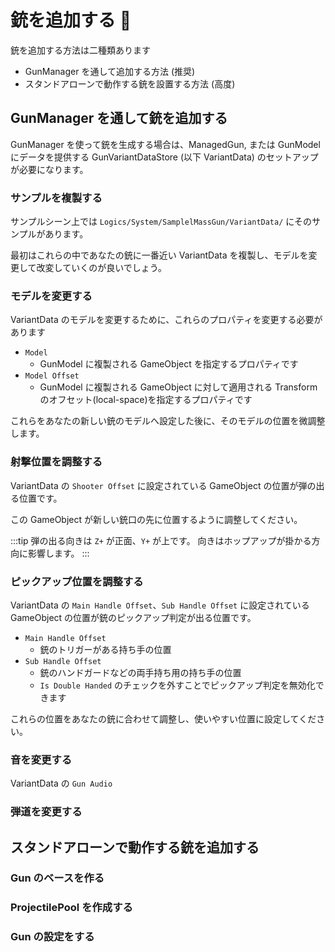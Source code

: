 # 銃を追加する 🚧

銃を追加する方法は二種類あります

- GunManager を通して追加する方法 (推奨)
- スタンドアローンで動作する銃を設置する方法 (高度)

## GunManager を通して銃を追加する

GunManager を使って銃を生成する場合は、ManagedGun, または GunModel にデータを提供する GunVariantDataStore (以下
VariantData) のセットアップが必要になります。

### サンプルを複製する

サンプルシーン上では `Logics/System/SamplelMassGun/VariantData/` にそのサンプルがあります。

最初はこれらの中であなたの銃に一番近い VariantData を複製し、モデルを変更して改変していくのが良いでしょう。

### モデルを変更する

VariantData のモデルを変更するために、これらのプロパティを変更する必要があります

- `Model`
    - GunModel に複製される GameObject を指定するプロパティです
- `Model Offset`
    - GunModel に複製される GameObject に対して適用される Transform のオフセット(local-space)を指定するプロパティです

これらをあなたの新しい銃のモデルへ設定した後に、そのモデルの位置を微調整します。

### 射撃位置を調整する

VariantData の `Shooter Offset` に設定されている GameObject の位置が弾の出る位置です。

この GameObject が新しい銃口の先に位置するように調整してください。

:::tip
弾の出る向きは `Z+` が正面、`Y+` が上です。
向きはホップアップが掛かる方向に影響します。
:::

### ピックアップ位置を調整する

VariantData の `Main Handle Offset`、`Sub Handle Offset` に設定されている GameObject の位置が銃のピックアップ判定が出る位置です。

- `Main Handle Offset` 
  - 銃のトリガーがある持ち手の位置
- `Sub Handle Offset` 
  - 銃のハンドガードなどの両手持ち用の持ち手の位置
  - `Is Double Handed` のチェックを外すことでピックアップ判定を無効化できます

これらの位置をあなたの銃に合わせて調整し、使いやすい位置に設定してください。

### 音を変更する

VariantData の `Gun Audio`

### 弾道を変更する

## スタンドアローンで動作する銃を追加する

### Gun のベースを作る

### ProjectilePool を作成する

### Gun の設定をする